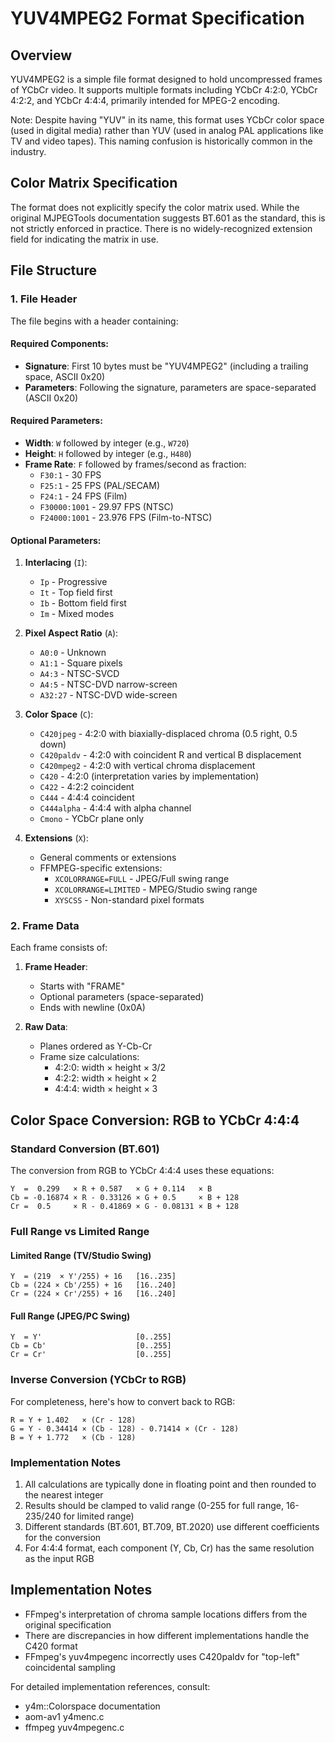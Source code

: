 # YUV4MPEG2 Format Specification

## Overview

YUV4MPEG2 is a simple file format designed to hold uncompressed frames of YCbCr video. It supports multiple formats including YCbCr 4:2:0, YCbCr 4:2:2, and YCbCr 4:4:4, primarily intended for MPEG-2 encoding.

Note: Despite having "YUV" in its name, this format uses YCbCr color space (used in digital media) rather than YUV (used in analog PAL applications like TV and video tapes). This naming confusion is historically common in the industry.

## Color Matrix Specification

The format does not explicitly specify the color matrix used. While the original MJPEGTools documentation suggests BT.601 as the standard, this is not strictly enforced in practice. There is no widely-recognized extension field for indicating the matrix in use.

## File Structure

### 1. File Header

The file begins with a header containing:

#### Required Components:
- **Signature**: First 10 bytes must be "YUV4MPEG2" (including a trailing space, ASCII 0x20)
- **Parameters**: Following the signature, parameters are space-separated (ASCII 0x20)

#### Required Parameters:
- **Width**: `W` followed by integer (e.g., `W720`)
- **Height**: `H` followed by integer (e.g., `H480`)
- **Frame Rate**: `F` followed by frames/second as fraction:
  - `F30:1` - 30 FPS
  - `F25:1` - 25 FPS (PAL/SECAM)
  - `F24:1` - 24 FPS (Film)
  - `F30000:1001` - 29.97 FPS (NTSC)
  - `F24000:1001` - 23.976 FPS (Film-to-NTSC)

#### Optional Parameters:

1. **Interlacing** (`I`):
   - `Ip` - Progressive
   - `It` - Top field first
   - `Ib` - Bottom field first
   - `Im` - Mixed modes

2. **Pixel Aspect Ratio** (`A`):
   - `A0:0` - Unknown
   - `A1:1` - Square pixels
   - `A4:3` - NTSC-SVCD
   - `A4:5` - NTSC-DVD narrow-screen
   - `A32:27` - NTSC-DVD wide-screen

3. **Color Space** (`C`):
   - `C420jpeg` - 4:2:0 with biaxially-displaced chroma (0.5 right, 0.5 down)
   - `C420paldv` - 4:2:0 with coincident R and vertical B displacement
   - `C420mpeg2` - 4:2:0 with vertical chroma displacement
   - `C420` - 4:2:0 (interpretation varies by implementation)
   - `C422` - 4:2:2 coincident
   - `C444` - 4:4:4 coincident
   - `C444alpha` - 4:4:4 with alpha channel
   - `Cmono` - YCbCr plane only

4. **Extensions** (`X`):
   - General comments or extensions
   - FFMPEG-specific extensions:
     - `XCOLORRANGE=FULL` - JPEG/Full swing range
     - `XCOLORRANGE=LIMITED` - MPEG/Studio swing range
     - `XYSCSS` - Non-standard pixel formats

### 2. Frame Data

Each frame consists of:

1. **Frame Header**:
   - Starts with "FRAME"
   - Optional parameters (space-separated)
   - Ends with newline (0x0A)

2. **Raw Data**:
   - Planes ordered as Y-Cb-Cr
   - Frame size calculations:
     - 4:2:0: width × height × 3/2
     - 4:2:2: width × height × 2
     - 4:4:4: width × height × 3

## Color Space Conversion: RGB to YCbCr 4:4:4

### Standard Conversion (BT.601)

The conversion from RGB to YCbCr 4:4:4 uses these equations:

```
Y  =  0.299   × R + 0.587   × G + 0.114   × B
Cb = -0.16874 × R - 0.33126 × G + 0.5     × B + 128
Cr =  0.5     × R - 0.41869 × G - 0.08131 × B + 128
```

### Full Range vs Limited Range

#### Limited Range (TV/Studio Swing)
```
Y  = (219  × Y'/255) + 16   [16..235]
Cb = (224 × Cb'/255) + 16   [16..240]
Cr = (224 × Cr'/255) + 16   [16..240]
```

#### Full Range (JPEG/PC Swing)
```
Y  = Y'                     [0..255]
Cb = Cb'                    [0..255]
Cr = Cr'                    [0..255]
```

### Inverse Conversion (YCbCr to RGB)

For completeness, here's how to convert back to RGB:
```
R = Y + 1.402   × (Cr - 128)
G = Y - 0.34414 × (Cb - 128) - 0.71414 × (Cr - 128)
B = Y + 1.772   × (Cb - 128)
```

### Implementation Notes

1. All calculations are typically done in floating point and then rounded to the nearest integer
2. Results should be clamped to valid range (0-255 for full range, 16-235/240 for limited range)
3. Different standards (BT.601, BT.709, BT.2020) use different coefficients for the conversion
4. For 4:4:4 format, each component (Y, Cb, Cr) has the same resolution as the input RGB

## Implementation Notes

- FFmpeg's interpretation of chroma sample locations differs from the original specification
- There are discrepancies in how different implementations handle the C420 format
- FFmpeg's yuv4mpegenc incorrectly uses C420paldv for "top-left" coincidental sampling

For detailed implementation references, consult:
- y4m::Colorspace documentation
- aom-av1 y4menc.c
- ffmpeg yuv4mpegenc.c